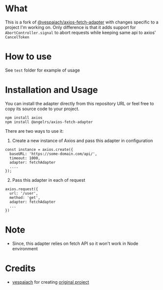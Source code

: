 # What

This is a fork of [@vespaiach/axios-fetch-adapter](https://github.com/vespaiach/axios-fetch-adapter) with changes specific to a project I'm working on.
Only difference is that it adds support for `AbortController.signal` to abort requests while keeping same api to axios' `CancelToken`

# How to use

See `test` folder for example of usage

# Installation and Usage

You can install the adapter directly from this repository URL or feel free to copy its source code to your project.

```
npm install axios
npm install @angelrs/axios-fetch-adapter
```

There are two ways to use it:

1.  Create a new instance of Axios and pass this adapter in configuration

```
const instance = axios.create({
  baseURL: 'https://some-domain.com/api/',
  timeout: 1000,
  adapter: fetchAdapter
  ....
});
```

2.  Pass this adapter in each of request

```
axios.request({
  url: '/user',
  method: 'get',
  adapter: fetchAdapter
  ...
})
```

# Note

- Since, this adapter relies on fetch API so it won't work in Node environment

# Credits

- [vespaiach](https://github.com/vespaiach) for creating [original project](https://github.com/vespaiach/axios-fetch-adapter)